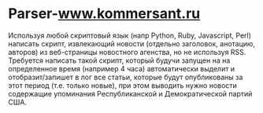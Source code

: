 # Parser-www.kommersant.ru
Используя любой скриптовый язык (напр Python, Ruby, Javascript, Perl) написать скрипт, извлекающий новости (отдельно заголовок, анотацию, авторов) из веб-страницы новостного агенства, но не используя RSS. Требуется написать такой скрипт, который будучи запущен на на определенное время (например 4 часа) автоматически выделит и отобразит/запишет в лог все статьи, которые будут опубликованы за этот период (т.е. только новые), при этом выводить нужно новости содержащие упоминания Республиканской и Демократической партий США.
